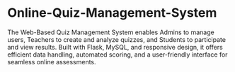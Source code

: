 # Online-Quiz-Management-System
The Web-Based Quiz Management System enables Admins to manage users, Teachers to create and analyze quizzes, and Students to participate and view results. Built with Flask, MySQL, and responsive design, it offers efficient data handling, automated scoring, and a user-friendly interface for seamless online assessments.
